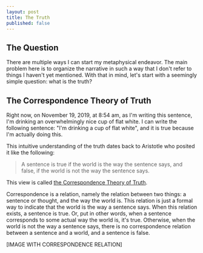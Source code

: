 ```yaml
---
layout: post
title: The Truth
published: false
---
```

## The Question
There are multiple ways I can start my metaphysical endeavor. The main problem here is to organize the narrative in such a way that I don't refer to things I haven't yet mentioned. With that in mind, let's start with a seemingly simple question: what is the truth?

## The Correspondence Theory of Truth
Right now, on November 19, 2019, at 8:54 am, as I'm writing this sentence, I'm drinking an overwhelmingly nice cup of flat white. I can write the following sentence: "I'm drinking a cup of flat white", and it is true because I'm actually doing this.

This intuitive understanding of the truth dates back to Aristotle who posited it like the following:

> A sentence is true if the world is the way the sentence says, and false, if the world is not the way the sentence says.

This view is called [the Correspondence Theory of Truth](https://plato.stanford.edu/entries/truth-correspondence/).

Correspondence is a relation, namely the relation between two things: a sentence or thought, and the way the world is. This relation is just a formal way to indicate that the world is the way a sentence says. When this relation exists, a sentence is true. Or, put in other words, when a sentence corresponds to some actual way the world is, it's true. Otherwise, when the world is not the way a sentence says, there is no correspondence relation between a sentence and a world, and a sentence is false.

[IMAGE WITH CORRESPONDENCE RELATION]

